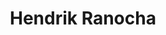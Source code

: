 ---
title: "Hendrik Ranocha"
tags: ["RSE","RDM"]
memberships: ["GAMM"]
country: "Germany"
pronouns: "he/him"
externalUrl: "https://ranocha.de"
showTaxonomies: true
showDate: false
weight: 1
---